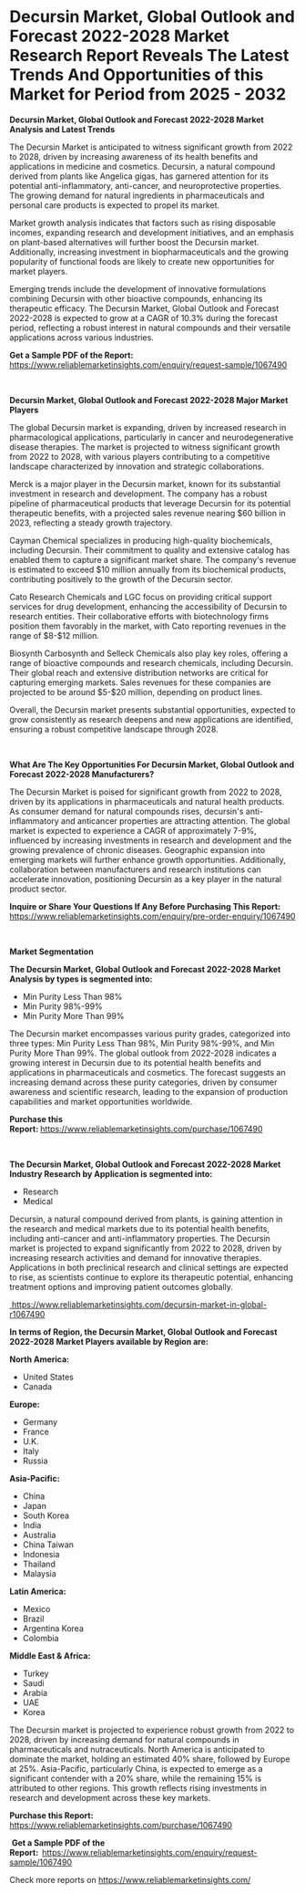<p><h1>Decursin Market, Global Outlook and Forecast 2022-2028 Market Research Report Reveals The Latest Trends And Opportunities of this Market for Period from 2025 - 2032</h1></p><p><strong>Decursin Market, Global Outlook and Forecast 2022-2028 Market Analysis and Latest Trends</strong></p>
<p><p>The Decursin Market is anticipated to witness significant growth from 2022 to 2028, driven by increasing awareness of its health benefits and applications in medicine and cosmetics. Decursin, a natural compound derived from plants like Angelica gigas, has garnered attention for its potential anti-inflammatory, anti-cancer, and neuroprotective properties. The growing demand for natural ingredients in pharmaceuticals and personal care products is expected to propel its market.</p><p>Market growth analysis indicates that factors such as rising disposable incomes, expanding research and development initiatives, and an emphasis on plant-based alternatives will further boost the Decursin market. Additionally, increasing investment in biopharmaceuticals and the growing popularity of functional foods are likely to create new opportunities for market players.</p><p>Emerging trends include the development of innovative formulations combining Decursin with other bioactive compounds, enhancing its therapeutic efficacy. The Decursin Market, Global Outlook and Forecast 2022-2028 is expected to grow at a CAGR of 10.3% during the forecast period, reflecting a robust interest in natural compounds and their versatile applications across various industries.</p></p>
<p><strong>Get a Sample PDF of the Report:&nbsp;</strong> <a href="https://www.reliablemarketinsights.com/enquiry/request-sample/1067490?utm_campaign=1948&utm_medium=2&utm_source=Github&utm_content=ia&utm_term=21032025&utm_id=decursin-market-global-outlook-and-forecast-2022-2028">https://www.reliablemarketinsights.com/enquiry/request-sample/1067490</a></p>
<p>&nbsp;</p>
<p><strong>Decursin Market, Global Outlook and Forecast 2022-2028 Major Market Players</strong></p>
<p><p>The global Decursin market is expanding, driven by increased research in pharmacological applications, particularly in cancer and neurodegenerative disease therapies. The market is projected to witness significant growth from 2022 to 2028, with various players contributing to a competitive landscape characterized by innovation and strategic collaborations.</p><p>Merck is a major player in the Decursin market, known for its substantial investment in research and development. The company has a robust pipeline of pharmaceutical products that leverage Decursin for its potential therapeutic benefits, with a projected sales revenue nearing $60 billion in 2023, reflecting a steady growth trajectory.</p><p>Cayman Chemical specializes in producing high-quality biochemicals, including Decursin. Their commitment to quality and extensive catalog has enabled them to capture a significant market share. The company's revenue is estimated to exceed $10 million annually from its biochemical products, contributing positively to the growth of the Decursin sector.</p><p>Cato Research Chemicals and LGC focus on providing critical support services for drug development, enhancing the accessibility of Decursin to research entities. Their collaborative efforts with biotechnology firms position them favorably in the market, with Cato reporting revenues in the range of $8-$12 million.</p><p>Biosynth Carbosynth and Selleck Chemicals also play key roles, offering a range of bioactive compounds and research chemicals, including Decursin. Their global reach and extensive distribution networks are critical for capturing emerging markets. Sales revenues for these companies are projected to be around $5-$20 million, depending on product lines.</p><p>Overall, the Decursin market presents substantial opportunities, expected to grow consistently as research deepens and new applications are identified, ensuring a robust competitive landscape through 2028.</p></p>
<p>&nbsp;</p>
<p><strong>What Are The Key Opportunities For Decursin Market, Global Outlook and Forecast 2022-2028 Manufacturers?</strong></p>
<p><p>The Decursin Market is poised for significant growth from 2022 to 2028, driven by its applications in pharmaceuticals and natural health products. As consumer demand for natural compounds rises, decursin's anti-inflammatory and anticancer properties are attracting attention. The global market is expected to experience a CAGR of approximately 7-9%, influenced by increasing investments in research and development and the growing prevalence of chronic diseases. Geographic expansion into emerging markets will further enhance growth opportunities. Additionally, collaboration between manufacturers and research institutions can accelerate innovation, positioning Decursin as a key player in the natural product sector.</p></p>
<p><strong>Inquire or Share Your Questions If Any Before Purchasing This Report:</strong> <a href="https://www.reliablemarketinsights.com/enquiry/pre-order-enquiry/1067490?utm_campaign=1948&utm_medium=2&utm_source=Github&utm_content=ia&utm_term=21032025&utm_id=decursin-market-global-outlook-and-forecast-2022-2028">https://www.reliablemarketinsights.com/enquiry/pre-order-enquiry/1067490</a></p>
<p>&nbsp;</p>
<p><strong>Market Segmentation</strong></p>
<p><strong>The Decursin Market, Global Outlook and Forecast 2022-2028 Market Analysis by types is segmented into:</strong></p>
<p><ul><li>Min Purity Less Than 98%</li><li>Min Purity 98%-99%</li><li>Min Purity More Than 99%</li></ul></p>
<p><p>The Decursin market encompasses various purity grades, categorized into three types: Min Purity Less Than 98%, Min Purity 98%-99%, and Min Purity More Than 99%. The global outlook from 2022-2028 indicates a growing interest in Decursin due to its potential health benefits and applications in pharmaceuticals and cosmetics. The forecast suggests an increasing demand across these purity categories, driven by consumer awareness and scientific research, leading to the expansion of production capabilities and market opportunities worldwide.</p></p>
<p><strong>Purchase this Report:&nbsp;</strong><a href="https://www.reliablemarketinsights.com/purchase/1067490?utm_campaign=1948&utm_medium=2&utm_source=Github&utm_content=ia&utm_term=21032025&utm_id=decursin-market-global-outlook-and-forecast-2022-2028">https://www.reliablemarketinsights.com/purchase/1067490</a></p>
<p>&nbsp;</p>
<p><strong>The Decursin Market, Global Outlook and Forecast 2022-2028 Market Industry Research by Application is segmented into:</strong></p>
<p><ul><li>Research</li><li>Medical</li></ul></p>
<p><p>Decursin, a natural compound derived from plants, is gaining attention in the research and medical markets due to its potential health benefits, including anti-cancer and anti-inflammatory properties. The Decursin market is projected to expand significantly from 2022 to 2028, driven by increasing research activities and demand for innovative therapies. Applications in both preclinical research and clinical settings are expected to rise, as scientists continue to explore its therapeutic potential, enhancing treatment options and improving patient outcomes globally.</p></p>
<p><a href="https://www.reliablemarketinsights.com/decursin-market-in-global-r1067490?utm_campaign=1948&utm_medium=2&utm_source=Github&utm_content=ia&utm_term=21032025&utm_id=decursin-market-global-outlook-and-forecast-2022-2028">&nbsp;https://www.reliablemarketinsights.com/decursin-market-in-global-r1067490</a></p>
<p><strong>In terms of Region, the Decursin Market, Global Outlook and Forecast 2022-2028 Market Players available by Region are:</strong></p>
<p>
    <p> <strong> North America: </strong>
        <ul>
            <li>United States</li>
            <li>Canada</li>
        </ul>
        </p> 
    <p> <strong> Europe: </strong>
        <ul>
            <li>Germany</li>
            <li>France</li>
            <li>U.K.</li>
            <li>Italy</li>
            <li>Russia</li>
        </ul>
        </p> 
    <p> <strong> Asia-Pacific: </strong>
        <ul>
            <li>China</li>
            <li>Japan</li>
            <li>South Korea</li>
            <li>India</li>
            <li>Australia</li>
            <li>China Taiwan</li>
            <li>Indonesia</li>
            <li>Thailand</li>
            <li>Malaysia</li>
        </ul>
        </p> 
    <p> <strong> Latin America: </strong>
        <ul>
            <li>Mexico</li>
            <li>Brazil</li>
            <li>Argentina Korea</li>
            <li>Colombia</li>
        </ul>
        </p> 
    <p> <strong> Middle East & Africa: </strong>
        <ul>
            <li>Turkey</li>
            <li>Saudi</li>
            <li>Arabia</li>
            <li>UAE</li>
            <li>Korea</li>
        </ul>
    </p>
    </p>
<p><p>The Decursin market is projected to experience robust growth from 2022 to 2028, driven by increasing demand for natural compounds in pharmaceuticals and nutraceuticals. North America is anticipated to dominate the market, holding an estimated 40% share, followed by Europe at 25%. Asia-Pacific, particularly China, is expected to emerge as a significant contender with a 20% share, while the remaining 15% is attributed to other regions. This growth reflects rising investments in research and development across these key markets.</p></p>
<p><strong>Purchase this Report: </strong><a href="https://www.reliablemarketinsights.com/purchase/1067490?utm_campaign=1948&utm_medium=2&utm_source=Github&utm_content=ia&utm_term=21032025&utm_id=decursin-market-global-outlook-and-forecast-2022-2028">https://www.reliablemarketinsights.com/purchase/1067490</a></p>
<p>&nbsp;<strong>Get a Sample PDF of the Report:&nbsp;&nbsp;</strong><a href="https://www.reliablemarketinsights.com/enquiry/request-sample/1067490?utm_campaign=1948&utm_medium=2&utm_source=Github&utm_content=ia&utm_term=21032025&utm_id=decursin-market-global-outlook-and-forecast-2022-2028">https://www.reliablemarketinsights.com/enquiry/request-sample/1067490</a></p>
<p><strong></strong></p>
<p>Check more reports on <a href="https://www.reliablemarketinsights.com/?utm_campaign=1948&utm_medium=2&utm_source=Github&utm_content=ia&utm_term=21032025&utm_id=decursin-market-global-outlook-and-forecast-2022-2028">https://www.reliablemarketinsights.com/</a></p>